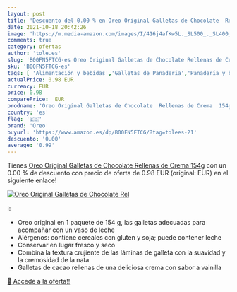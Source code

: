 ```yaml
---
layout: post
title: 'Descuento del 0.00 % en Oreo Original Galletas de Chocolate  Rel'
date: 2021-10-18 20:42:26
image: 'https://m.media-amazon.com/images/I/416j4afKw5L._SL500_._SL400_.jpg'
comments: true
category: ofertas
author: 'tole.es'
slug: 'B00FN5FTCG-es Oreo Original Galletas de Chocolate Rellenas de Crema 154g'
sku: 'B00FN5FTCG-es'
tags: [ 'Alimentación y bebidas','Galletas de Panadería','Panadería y bollería','chocolate','oreo', ]
actualPrice: 0.98 EUR
currency: EUR
price: 0.98
comparePrice:  EUR
prodname: 'Oreo Original Galletas de Chocolate  Rellenas de Crema  154g'
country: 'es'
flag: '🇪🇸'
brand: 'Oreo'
buyurl: 'https://www.amazon.es/dp/B00FN5FTCG/?tag=tolees-21'
descuento: '0.00'
average: '0.99'
---
```


Tienes [Oreo Original Galletas de Chocolate  Rellenas de Crema  154g](https://www.amazon.es/dp/B00FN5FTCG/?tag=tolees-21) con un 0.00 % de descuento con precio de oferta de 0.98 EUR (original:  EUR) en el siguiente enlace!

[![Oreo Original Galletas de Chocolate  Rel](https://m.media-amazon.com/images/I/416j4afKw5L._SL500_._SL400_.jpg)](https://www.amazon.es/dp/B00FN5FTCG/?tag=tolees-21)

ℹ️:

- Oreo original en 1 paquete de 154 g, las galletas adecuadas para acompañar con un vaso de leche
- Alérgenos: contiene cereales con gluten y soja; puede contener leche
- Conservar en lugar fresco y seco
- Combina la textura crujiente de las láminas de galleta con la suavidad y la cremosidad de la nata
- Galletas de cacao rellenas de una deliciosa crema con sabor a vainilla

[🛒 Accede a la oferta!!](https://www.amazon.es/dp/B00FN5FTCG/?tag=tolees-21)
